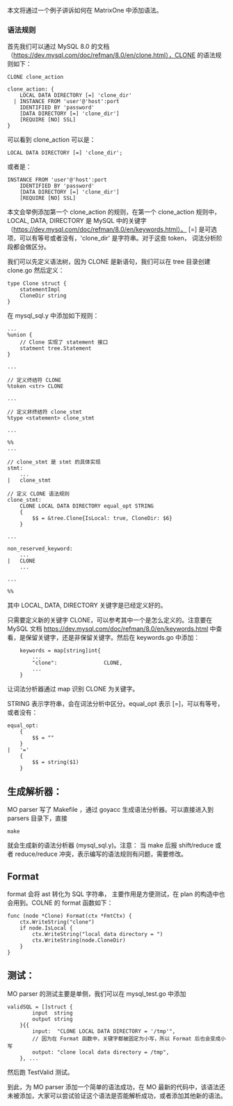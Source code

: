 本文将通过一个例子讲诉如何在 MatrixOne 中添加语法。

### 语法规则

首先我们可以通过 MySQL 8.0 的文档（https://dev.mysql.com/doc/refman/8.0/en/clone.html），CLONE 的语法规则如下：

```sqs q
CLONE clone_action

clone_action: {
    LOCAL DATA DIRECTORY [=] 'clone_dir'
  | INSTANCE FROM 'user'@'host':port
    IDENTIFIED BY 'password'
    [DATA DIRECTORY [=] 'clone_dir']
    [REQUIRE [NO] SSL]
}
```

可以看到 clone_action 可以是：

```
LOCAL DATA DIRECTORY [=] 'clone_dir';
```

或者是：

```
INSTANCE FROM 'user'@'host':port
    IDENTIFIED BY 'password'
    [DATA DIRECTORY [=] 'clone_dir']
    [REQUIRE [NO] SSL]
```

本文会举例添加第一个 clone_action 的规则，在第一个 clone_action 规则中，LOCAL, DATA, DIRECTORY 是 MySQL 中的关键字 （https://dev.mysql.com/doc/refman/8.0/en/keywords.html）。 [=] 是可选项，可以有等号或者没有，'clone_dir' 是字符串。对于这些 token， 词法分析阶段都会做区分。

我们可以先定义语法树，因为 CLONE 是新语句，我们可以在 tree 目录创建 clone.go 然后定义：

```
type Clone struct {
	statementImpl
	CloneDir string
}
```

在 mysql_sql.y 中添加如下规则：

```
...
%union {
	// Clone 实现了 statement 接口
	statment tree.Statement
}

...

// 定义终结符 CLONE
%token <str> CLONE

...

// 定义非终结符 clone_stmt
%type <statement> clone_stmt

...

%%
...

// clone_stmt 是 stmt 的具体实现
stmt:
	...
|	clone_stmt

// 定义 CLONE 语法规则
clone_stmt:
	CLONE LOCAL DATA DIRECTORY equal_opt STRING
	{
		$$ = &tree.Clone{IsLocal: true, CloneDir: $6}
	}

...

non_reserved_keyword:
	...
|	CLONE
	...

...

%%
```

其中 LOCAL, DATA, DIRECTORY 关键字是已经定义好的。

只需要定义新的关键字 CLONE，可以参考其中一个是怎么定义的。注意要在 MySQL 文档 https://dev.mysql.com/doc/refman/8.0/en/keywords.html 中查看，是保留关键字，还是非保留关键字。然后在 keywords.go 中添加：

```
	keywords = map[string]int{
		...
		"clone":               CLONE,
		...
	}
```

让词法分析器通过 map 识别 CLONE 为关键字。

STRING 表示字符串，会在词法分析中区分。equal_opt 表示 [=]，可以有等号，或者没有：

```
equal_opt:
    {
        $$ = ""
    }
|   '='
    {
        $$ = string($1)
    }
```

## 生成解析器：

MO parser 写了 Makefile ，通过 goyacc 生成语法分析器。可以直接进入到 parsers 目录下，直接

```
make
```

就会生成新的语法分析器 (mysql_sql.y)。注意： 当 make 后报 shift/reduce 或者 reduce/reduce 冲突，表示编写的语法规则有问题，需要修改。

## Format

format 会将 ast 转化为 SQL 字符串， 主要作用是方便测试，在 plan 的构造中也会用到。COLNE 的 format 函数如下：

```
func (node *Clone) Format(ctx *FmtCtx) {
	ctx.WriteString("clone")
	if node.IsLocal {
		ctx.WriteString("local data directory = ")
		ctx.WriteString(node.CloneDir)
	}
}
```

## 测试：

MO parser 的测试主要是单侧，我们可以在 mysql_test.go 中添加

```
validSQL = []struct {
		input  string
		output string
	}{{
		input:  "CLONE LOCAL DATA DIRECTORY = '/tmp'",
		// 因为在 Format 函数中，关键字都被固定为小写，所以 Format 后也会变成小写
		output: "clone local data directory = /tmp",
	}, ...
```

然后跑 TestValid 测试。

到此，为 MO parser 添加一个简单的语法成功，在 MO 最新的代码中，该语法还未被添加，大家可以尝试验证这个语法是否能解析成功，或者添加其他新的语法。
